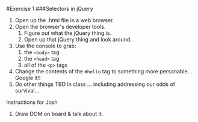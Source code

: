 #Exercise 1
###Selectors in jQuery

1. Open up the .html file in a web browser.
2. Open the browser's developer tools.
	1. Figure out what the jQuery thing is.
	2. Open up that jQuery thing and look around. 
3. Use the console to grab:
	1. the `<body>` tag
	2. the `<head>` tag
	3. all of the `<p>` tags
4. Change the contents of the `#hello` tag to something more personable... Google it!!
5. Do other things TBD in class ... including addressing our odds of survival...

Instructions for Josh
1. Draw DOM on board & talk about it.